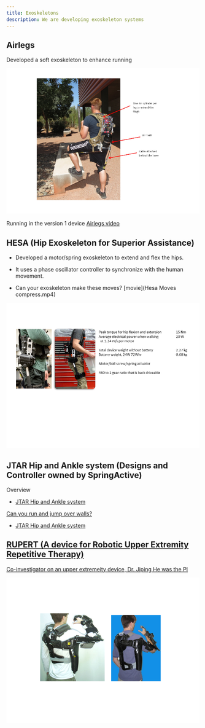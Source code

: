```yaml
---
title: Exoskeletons
description: We are developing exoskeleton systems
---
```


## Airlegs

Developed a soft exoskeleton to enhance running

![Airlegs](assets/images/airlegs.png)

Running in the version 1 device
  [Airlegs video](assets/images/AIRLEGSvid.wmv)

## HESA (Hip Exoskeleton for Superior Assistance)

* Developed a motor/spring exoskeleton to extend and flex the hips.

* It uses a phase oscillator controller to synchronize with the human movement.

* Can your exoskeleton make these moves? [movie](Hesa Moves compress.mp4)

![HESA](assets/images/hesa.png)

## JTAR Hip and Ankle system (Designs and Controller owned by SpringActive)

Overview
* <a href="https://www.youtube.com/watch?v=TPNQDAOygnY" title="JTAR video"> JTAR Hip and Ankle system



Can you run and jump over walls?

* <a href="https://www.youtube.com/watch?v=8Y1_pXU3FQU" title="JTAR video2"> JTAR Hip and Ankle system


## RUPERT (A device for Robotic Upper Extremity Repetitive Therapy)

Co-investigator on an upper extremeity device, Dr. Jiping He was the PI

![RUPERT](assets/images/rupert.png)

 
